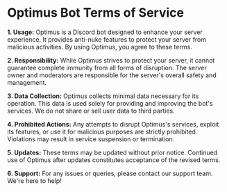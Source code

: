 # Optimus Bot Terms of Service

**1. Usage:** Optimus is a Discord bot designed to enhance your server experience. It provides anti-nuke features to protect your server from malicious activities. By using Optimus, you agree to these terms.

**2. Responsibility:** While Optimus strives to protect your server, it cannot guarantee complete immunity from all forms of disruption. The server owner and moderators are responsible for the server's overall safety and management.

**3. Data Collection:** Optimus collects minimal data necessary for its operation. This data is used solely for providing and improving the bot's services. We do not share or sell user data to third parties.

**4. Prohibited Actions:** Any attempts to disrupt Optimus's services, exploit its features, or use it for malicious purposes are strictly prohibited. Violations may result in service suspension or termination.

**5. Updates:** These terms may be updated without prior notice. Continued use of Optimus after updates constitutes acceptance of the revised terms.

**6. Support:** For any issues or queries, please contact our support team. We're here to help!
